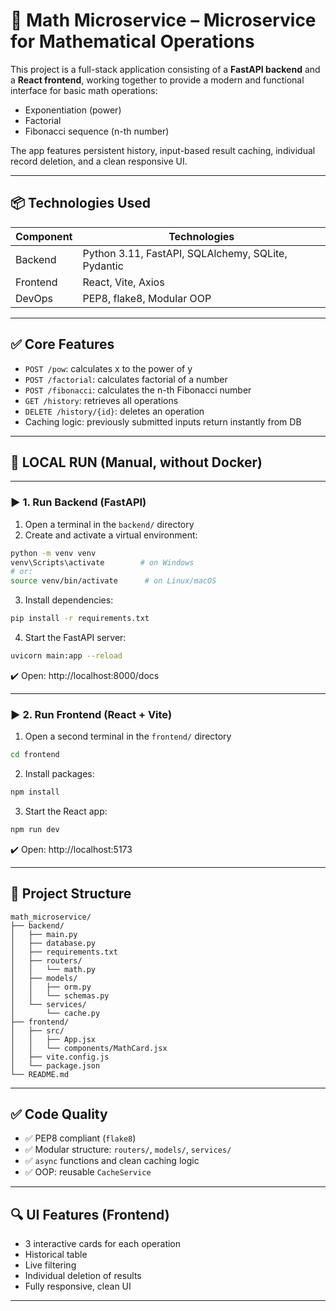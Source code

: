 # 🧮 Math Microservice – Microservice for Mathematical Operations

This project is a full-stack application consisting of a **FastAPI backend** and a **React frontend**, working together to provide a modern and functional interface for basic math operations:

- Exponentiation (power)
- Factorial
- Fibonacci sequence (n-th number)

The app features persistent history, input-based result caching, individual record deletion, and a clean responsive UI.

---

## 📦 Technologies Used

| Component   | Technologies |
|-------------|--------------|
| Backend     | Python 3.11, FastAPI, SQLAlchemy, SQLite, Pydantic |
| Frontend    | React, Vite, Axios |
| DevOps      | PEP8, flake8, Modular OOP |

---

## ✅ Core Features

- `POST /pow`: calculates x to the power of y
- `POST /factorial`: calculates factorial of a number
- `POST /fibonacci`: calculates the n-th Fibonacci number
- `GET /history`: retrieves all operations
- `DELETE /history/{id}`: deletes an operation
- Caching logic: previously submitted inputs return instantly from DB

---

## 🧪 LOCAL RUN (Manual, without Docker)

---

### ▶️ 1. Run Backend (FastAPI)

1. Open a terminal in the `backend/` directory
2. Create and activate a virtual environment:

```bash
python -m venv venv
venv\Scripts\activate        # on Windows
# or:
source venv/bin/activate      # on Linux/macOS
```

3. Install dependencies:

```bash
pip install -r requirements.txt
```

4. Start the FastAPI server:

```bash
uvicorn main:app --reload
```

✔️ Open: http://localhost:8000/docs

---

### ▶️ 2. Run Frontend (React + Vite)

1. Open a second terminal in the `frontend/` directory

```bash
cd frontend
```

2. Install packages:

```bash
npm install
```

3. Start the React app:

```bash
npm run dev
```

✔️ Open: http://localhost:5173

---

## 🧱 Project Structure

```
math_microservice/
├── backend/
│   ├── main.py
│   ├── database.py
│   ├── requirements.txt
│   ├── routers/
│   │   └── math.py
│   ├── models/
│   │   ├── orm.py
│   │   └── schemas.py
│   └── services/
│       └── cache.py
├── frontend/
│   ├── src/
│   │   ├── App.jsx
│   │   └── components/MathCard.jsx
│   ├── vite.config.js
│   └── package.json
└── README.md
```

---

## ✅ Code Quality

- ✅ PEP8 compliant (`flake8`)
- ✅ Modular structure: `routers/`, `models/`, `services/`
- ✅ `async` functions and clean caching logic
- ✅ OOP: reusable `CacheService`

---

## 🔍 UI Features (Frontend)

- 3 interactive cards for each operation
- Historical table
- Live filtering
- Individual deletion of results
- Fully responsive, clean UI

---



